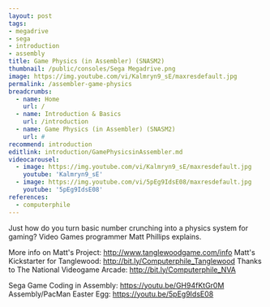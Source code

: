 ```yaml
---
layout: post
tags: 
- megadrive
- sega
- introduction
- assembly
title: Game Physics (in Assembler) (SNASM2)
thumbnail: /public/consoles/Sega Megadrive.png
image: https://img.youtube.com/vi/Kalmryn9_sE/maxresdefault.jpg
permalink: /assembler-game-physics
breadcrumbs:
  - name: Home
    url: /
  - name: Introduction & Basics
    url: /introduction
  - name: Game Physics (in Assembler) (SNASM2)  
    url: #
recommend: introduction
editlink: introduction/GamePhysicsinAssembler.md
videocarousel:
  - image: https://img.youtube.com/vi/Kalmryn9_sE/maxresdefault.jpg 
    youtube: 'Kalmryn9_sE'
  - image: https://img.youtube.com/vi/5pEg9IdsE08/maxresdefault.jpg
    youtube: '5pEg9IdsE08'
references:
  - computerphile
---
```

Just how do you turn basic number crunching into a physics system for gaming? Video Games programmer Matt Phillips explains. 


More info on Matt's Project: http://www.tanglewoodgame.com/info 
Matt's Kickstarter for Tanglewood: http://bit.ly/Computerphile_Tanglewood
Thanks to The National Videogame Arcade: http://bit.ly/Computerphile_NVA


Sega Game Coding in Assembly: https://youtu.be/GH94fKtGr0M 
Assembly/PacMan Easter Egg: https://youtu.be/5pEg9IdsE08 
